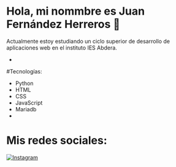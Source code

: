 # Hola, mi nommbre es Juan Fernández Herreros 🙌​
Actualmente estoy estudiando un ciclo superior de desarrollo de aplicaciones web en el instituto IES Abdera.

-
#Tecnologías:
- Python
- HTML
- CSS
- JavaScript
- Mariadb
- 
# Mis redes sociales:
[![Instagram](https://img.shields.io/badge/Instagram-@juan_fher4-E4405F?style=for-the-badge&logo=instagram&logoColor=white&labelColor=101010)](https://instagram.com/juan_fher4)

<!--
**juanfher4/juanfher4** is a ✨ _special_ ✨ repository because its `README.md` (this file) appears on your GitHub profile.

Here are some ideas to get you started:

- 🔭 I’m currently working on ...
- 🌱 I’m currently learning ...
- 👯 I’m looking to collaborate on ...
- 🤔 I’m looking for help with ...
- 💬 Ask me about ...
- 📫 How to reach me: ...
- 😄 Pronouns: ...
- ⚡ Fun fact: ...
-->

